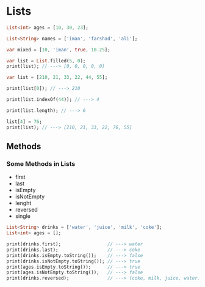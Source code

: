 # Lists
```dart
List<int> ages = [10, 30, 23];

List<String> names = ['iman', 'farshad', 'ali'];

var mixed = [10, 'iman', true, 10.25];
```

```dart
var list = List.filled(5, 0);
print(list); // ---> [0, 0, 0, 0, 0]
```

```dart
var list = [210, 21, 33, 22, 44, 55];

print(list[0]); // ---> 210

print(list.indexOf(44)); // ---> 4

print(list.length); // ---> 6

list[4] = 76;
print(list); // ---> [210, 21, 33, 22, 76, 55]
```

## Methods
### Some Methods in Lists
- first
- last
- isEmpty
- isNotEmpty
- lenght
- reversed
- single

```dart
List<String> drinks = ['water', 'juice', 'milk', 'coke'];
List<int> ages = [];

print(drinks.first);                 // ---> water
print(drinks.last);                  // ---> coke
print(drinks.isEmpty.toString());    // ---> false
print(drinks.isNotEmpty.toString()); // ---> true
print(ages.isEmpty.toString());      // ---> true
print(ages.isNotEmpty.toString());   // ---> false
print(drinks.reversed);              // ---> (coke, milk, juice, water)
```